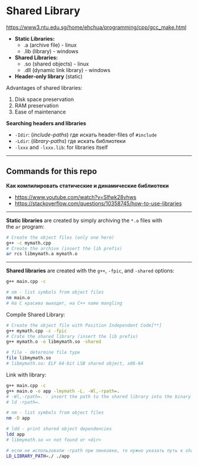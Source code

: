# Shared Library

https://www3.ntu.edu.sg/home/ehchua/programming/cpp/gcc_make.html

- **Static Libraries:**
	- .a (archive file) - linux
	- .lib (library) - windows
- **Shared Libraries:**
	- .so (shared objects) - linux
	- .dll (dynamic link library) - windows
- **Header-only library** (static)

Advantages of shared libraries:
1. Disk space preservation
2. RAM preservation
3. Ease of maintenance

**Searching headers and libraries**
- `-Idir`: (_include-paths_) где искать header-files of `#include`
- `-Ldir`: (_library-paths_) где искать библиотеки
- `-lxxx` and `-lxxx.lib`: for libraries itself

---


## Commands for this repo

**Как компилировать статические и динамические библиотеки**

- https://www.youtube.com/watch?v=Slfwk28vhws
- https://stackoverflow.com/questions/10358745/how-to-use-libraries

---

**Static libraries** are created by simply archiving the `*.o` files with the `ar` program:
```sh
# Create the object files (only one here)
g++ -c mymath.cpp
# Create the archive (insert the lib prefix)
ar rcs libmymath.a mymath.o
```

---

**Shared libraries** are created with the `g++`, `-fpic`, and `-shared` options:

```sh
g++ main.cpp -c

# nm - list symbols from object files
nm main.o
# На C красиво выходит, на C++ name mangling
```

Compile Shared Library:
```sh
# Create the object file with Position Independent Code[**]
g++ mymath.cpp -c -fpic
# Crate the shared library (insert the lib prefix)
g++ mymath.o -o libmymath.so -shared

# file - determine file type
file libmymath.so
# libmymath.so: ELF 64-bit LSB shared object, x86-64
```

Link with library:
```sh
g++ main.cpp -c
g++ main.o -o app -lmymath -L. -Wl,-rpath=.
# -Wl,-rpath=. - insert the path to the shared library into the binary
# ld -rpath=.

# nm - list symbols from object files
nm -D app

# ldd - print shared object dependencies
ldd app
# libmymath.so => not found or <dir>
```

```sh
# если не использовали -rpath при линковке, то нужно указать путь к shared libraries,
LD_LIBRARY_PATH=./ ./app
```
